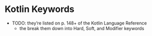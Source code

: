 # Kotlin Keywords

- TODO: they’re listed on p. 148+ of the Kotlin Language Reference
    - the break them down into Hard, Soft, and Modifier keywords


